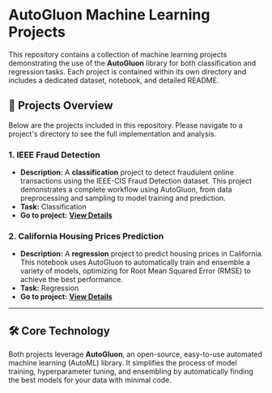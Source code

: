 # AutoGluon Machine Learning Projects

This repository contains a collection of machine learning projects demonstrating the use of the **AutoGluon** library for both classification and regression tasks. Each project is contained within its own directory and includes a dedicated dataset, notebook, and detailed README.

## 📁 Projects Overview

Below are the projects included in this repository. Please navigate to a project's directory to see the full implementation and analysis.

### 1. IEEE Fraud Detection

* **Description:** A **classification** project to detect fraudulent online transactions using the IEEE-CIS Fraud Detection dataset. This project demonstrates a complete workflow using AutoGluon, from data preprocessing and sampling to model training and prediction.
* **Task:** Classification
* **Go to project:** **[View Details](./IEEE-Fraud-Detection/README.md)**

### 2. California Housing Prices Prediction

* **Description:** A **regression** project to predict housing prices in California. This notebook uses AutoGluon to automatically train and ensemble a variety of models, optimizing for Root Mean Squared Error (RMSE) to achieve the best performance.
* **Task:** Regression
* **Go to project:** **[View Details](./California-Housing-Prices/README.md)**

---

## 🛠️ Core Technology

Both projects leverage **AutoGluon**, an open-source, easy-to-use automated machine learning (AutoML) library. It simplifies the process of model training, hyperparameter tuning, and ensembling by automatically finding the best models for your data with minimal code.

